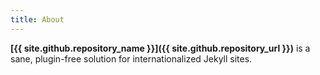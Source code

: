```yaml
---
title: About
---
```


**[{{ site.github.repository_name }}]({{ site.github.repository_url }})** is a sane, plugin-free solution for internationalized Jekyll sites.
